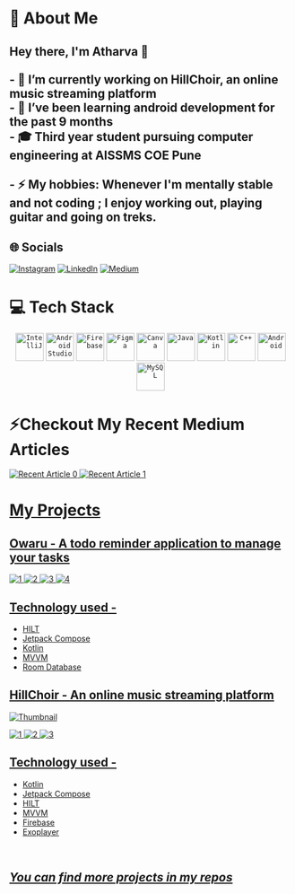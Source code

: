 # 💫 About Me
## Hey there, I'm Atharva 👋<br><br>- 🔭 I’m currently working on HillChoir, an online music streaming platform<br>- 🌱 I’ve been learning android development for the past 9 months<br>- 🎓 Third year student pursuing computer engineering at AISSMS COE Pune<br><br>- ⚡ My hobbies: Whenever I'm mentally stable and not coding ; I enjoy working out, playing guitar and going on treks.


## 🌐 Socials
[![Instagram](https://img.shields.io/badge/Instagram-%23E4405F.svg?logo=Instagram&logoColor=white)](https://www.instagram.com/y._so_s3rious/) [![LinkedIn](https://img.shields.io/badge/LinkedIn-%230077B5.svg?logo=linkedin&logoColor=white)](https://linkedin.com/in/atharva-pajgade-244601290) [![Medium](https://img.shields.io/badge/Medium-12100E?logo=medium&logoColor=white)](https://medium.com/@atharvapajgade) 

# 💻 Tech Stack
<div align="center">
	<code><img width="50" src="https://user-images.githubusercontent.com/25181517/192108890-200809d1-439c-4e23-90d3-b090cf9a4eea.png" alt="IntelliJ" title="IntelliJ"/></code>
	<code><img width="50" src="https://user-images.githubusercontent.com/25181517/192108895-20dc3343-43e3-4a54-a90e-13a4abbc57b9.png" alt="Android Studio" title="Android Studio"/></code>
	<code><img width="50" src="https://user-images.githubusercontent.com/25181517/189716855-2c69ca7a-5149-4647-936d-780610911353.png" alt="Firebase" title="Firebase"/></code>
	<code><img width="50" src="https://user-images.githubusercontent.com/25181517/189715289-df3ee512-6eca-463f-a0f4-c10d94a06b2f.png" alt="Figma" title="Figma"/></code>
	<code><img width="50" src="https://github-production-user-asset-6210df.s3.amazonaws.com/136815194/253220886-02494c7c-de6a-43a6-9293-6369696842ed.png" alt="Canva" title="Canva"/></code>
	<code><img width="50" src="https://user-images.githubusercontent.com/25181517/117201156-9a724800-adec-11eb-9a9d-3cd0f67da4bc.png" alt="Java" title="Java"/></code>
	<code><img width="50" src="https://user-images.githubusercontent.com/25181517/185062810-7ee0c3d2-17f2-4a98-9d8a-a9576947692b.png" alt="Kotlin" title="Kotlin"/></code>
	<code><img width="50" src="https://user-images.githubusercontent.com/25181517/192106073-90fffafe-3562-4ff9-a37e-c77a2da0ff58.png" alt="C++" title="C++"/></code>
	<code><img width="50" src="https://user-images.githubusercontent.com/25181517/117269608-b7dcfb80-ae58-11eb-8e66-6cc8753553f0.png" alt="Android" title="Android"/></code>
	<code><img width="50" src="https://user-images.githubusercontent.com/25181517/183896128-ec99105a-ec1a-4d85-b08b-1aa1620b2046.png" alt="MySQL" title="MySQL"/></code>
</div>

# ⚡Checkout My Recent Medium Articles
 <a target="_blank" href="https://github-readme-medium-recent-article.vercel.app/medium/@atharvapajgade/0"><img src="https://github-readme-medium-recent-article.vercel.app/medium/@atharvapajgade/0" alt="Recent Article 0">
 <a target="_blank" href="https://github-readme-medium-recent-article.vercel.app/medium/@atharvapajgade/1"><img src="https://github-readme-medium-recent-article.vercel.app/medium/@atharvapajgade/1" alt="Recent Article 1">

# My Projects
## Owaru - A todo reminder application to manage your tasks
![1](https://github.com/user-attachments/assets/36268525-bc6b-40a6-9164-e38ea88da10e)
![2](https://github.com/user-attachments/assets/3e0e2010-601d-42be-88ac-140f08888267)
![3](https://github.com/user-attachments/assets/c0797927-9ce8-4875-9a9a-5459d20cae31)
![4](https://github.com/user-attachments/assets/74b10568-a1e1-414d-979e-fc03cb58c753)
## Technology used -
* HILT
* Jetpack Compose
* Kotlin
* MVVM
* Room Database

## HillChoir - An online music streaming platform
![Thumbnail](https://github.com/user-attachments/assets/042395d7-30ad-4e3f-a16e-b2ee2ebc4150)

![1](https://github.com/user-attachments/assets/55a35f1f-8933-492e-98bd-f5fc2973c5c3)
![2](https://github.com/user-attachments/assets/f214fd01-ffe6-4c66-beb7-77e0adca127c)
![3](https://github.com/user-attachments/assets/b08c1d81-7c06-4aae-afc5-32f55ca62eb4)
## Technology used -
* Kotlin
* Jetpack Compose
* HILT
* MVVM
* Firebase
* Exoplayer
<br>

<h2 style="font-size:100% style;"> <i>You can find more projects in my repos </i></h2>

